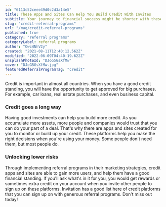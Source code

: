 ```yaml
---
id: "6113c52ceee49d0c2d3a14e5"
title: These Apps and Sites Can Help You Build Credit With Invites
subtitle: Your journey to financial success might be shorter with these kinds of perks.
slug: "credit-referral-programs"
url: "/mag/credit-referral-programs"
published: true
category: "referral programs"
categoryLabel: referral programs
author: "Owc4NhV2y"
created: "2021-08-11T12:40:12.562Z"
modified: "2022-06-09T04:40:19.622Z"
unsplashPhotoId: "DJoG5GsXfMw"
cover: "DJoG5GsXfMw.jpg"
featuredReferralProgramTag: "credit"
---
```

Credit is important in almost all countries. When you have a good credit standing, you will have the opportunity to get approved for big purchases. For example, car loans, real estate purchases, and even business capital.

### **Credit goes a long way**

Having good investments can help you build more credit. As you accumulate more assets, more people and companies would trust that you can do your part of a deal. That's why there are apps and sites created for you to monitor or build up your credit. These platforms help you make the right decisions when you're using your money. Some people don't need them, but most people do.

### **Unlocking lower risks**

Through implementing referral programs in their marketing strategies, credit apps and sites are able to gain more users, and help them have a good financial standing. If you'll ask what's in it for you, you would get rewards or sometimes extra credit on your account when you invite other people to sign up on these platforms. Invitation has a good list here of credit platforms that you can sign up on with generous referral programs. Don't miss out today!